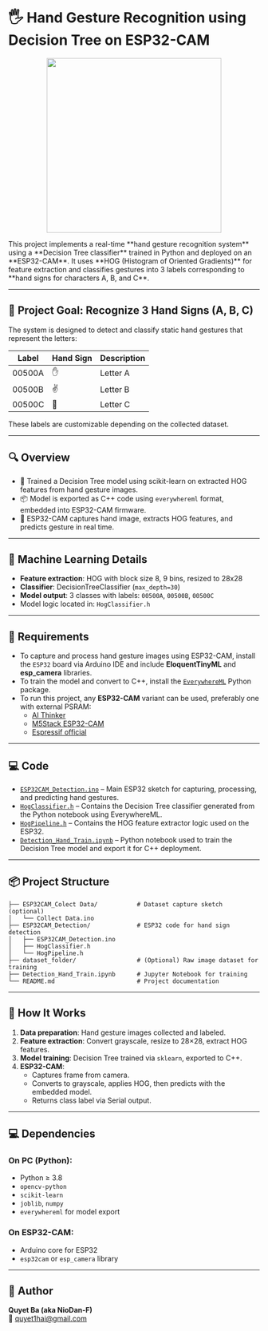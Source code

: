 # 🖐️ Hand Gesture Recognition using Decision Tree on ESP32-CAM
<p align="center">
  <img src="https://sdmntpreastus.oaiusercontent.com/files/00000000-0398-61f9-b45c-d387bab9f84f/raw?se=2025-08-21T15%3A19%3A06Z&sp=r&sv=2024-08-04&sr=b&scid=2e48d2dd-1df0-5fdc-9b9f-cddac9cb1a6c&skoid=02b7f7b5-29f8-416a-aeb6-99464748559d&sktid=a48cca56-e6da-484e-a814-9c849652bcb3&skt=2025-08-20T21%3A31%3A58Z&ske=2025-08-21T21%3A31%3A58Z&sks=b&skv=2024-08-04&sig=Y7MtaOInKh3u5sD5ZZe1JleP1lxYTsfHaRi9dTvbu2o%3D" width="350"/>
</p>
This project implements a real-time **hand gesture recognition system** using a **Decision Tree classifier** trained in Python and deployed on an **ESP32-CAM**. It uses **HOG (Histogram of Oriented Gradients)** for feature extraction and classifies gestures into 3 labels corresponding to **hand signs for characters A, B, and C**.

---

## 🧪 Project Goal: Recognize 3 Hand Signs (A, B, C)

The system is designed to detect and classify static hand gestures that represent the letters:

| Label    | Hand Sign | Description |
|----------|-----------|-------------|
| 00500A   | ✋         | Letter A    |
| 00500B   | ✌️         | Letter B    |
| 00500C   | 👊         | Letter C    |

These labels are customizable depending on the collected dataset.

---

## 🔍 Overview

- 🧠 Trained a Decision Tree model using scikit-learn on extracted HOG features from hand gesture images.
- 📦 Model is exported as C++ code using `everywhereml` format, embedded into ESP32-CAM firmware.
- 🎥 ESP32-CAM captures hand image, extracts HOG features, and predicts gesture in real time.

---

## 🧠 Machine Learning Details

- **Feature extraction**: HOG with block size 8, 9 bins, resized to 28x28
- **Classifier**: DecisionTreeClassifier (`max_depth=30`)
- **Model output**: 3 classes with labels: `00500A`, `00500B`, `00500C`
- Model logic located in: `HogClassifier.h`

---

## 📎 Requirements

- To capture and process hand gesture images using ESP32-CAM, install the `ESP32` board via Arduino IDE and include **EloquentTinyML** and **esp_camera** libraries.
- To train the model and convert to C++, install the [`EverywhereML`](https://github.com/eloquentarduino/everywhereml-python) Python package.
- To run this project, any **ESP32-CAM** variant can be used, preferably one with external PSRAM:
  - [AI Thinker](https://docs.ai-thinker.com/en/esp32-cam)
  - [M5Stack ESP32-CAM](https://shop.m5stack.com/products/esp32-cam-board)
  - [Espressif official](https://www.espressif.com/en/products/devkits/esp32-devkitc/overview)

---

## 💻 Code

- [`ESP32CAM_Detection.ino`](ESP32CAM_Detection/[ino]-ESP32CAM_Detection.ino) – Main ESP32 sketch for capturing, processing, and predicting hand gestures.
- [`HogClassifier.h`](ESP32CAM_Detection/[h]-HogClassifier.h) – Contains the Decision Tree classifier generated from the Python notebook using EverywhereML.
- [`HogPipeline.h`](ESP32CAM_Detection/[h]-HogPipeline.h) – Contains the HOG feature extractor logic used on the ESP32.
- [`Detection_Hand_Train.ipynb`]([ipynb]-Detection_Hand_Train.ipynb) – Python notebook used to train the Decision Tree model and export it for C++ deployment.

---

## 📦 Project Structure

```
├── ESP32CAM_Colect Data/           # Dataset capture sketch (optional)
│   └── Collect Data.ino
├── ESP32CAM_Detection/             # ESP32 code for hand sign detection
│   ├── ESP32CAM_Detection.ino
│   ├── HogClassifier.h
│   └── HogPipeline.h
├── dataset_folder/                 # (Optional) Raw image dataset for training
├── Detection_Hand_Train.ipynb      # Jupyter Notebook for training
└── README.md                       # Project documentation
```

---

## 🚀 How It Works

1. **Data preparation**: Hand gesture images collected and labeled.
2. **Feature extraction**: Convert grayscale, resize to 28×28, extract HOG features.
3. **Model training**: Decision Tree trained via `sklearn`, exported to C++.
4. **ESP32-CAM**:
    - Captures frame from camera.
    - Converts to grayscale, applies HOG, then predicts with the embedded model.
    - Returns class label via Serial output.

---

## 💻 Dependencies

### On PC (Python):
- Python ≥ 3.8
- `opencv-python`
- `scikit-learn`
- `joblib`, `numpy`
- `everywhereml` for model export

### On ESP32-CAM:
- Arduino core for ESP32
- `esp32cam` or `esp_camera` library

---

## 👤 Author

**Quyet Ba (aka NioDan-F)**  
📧 [quyet1hai@gmail.com](mailto:quyet1hai@gmail.com)
